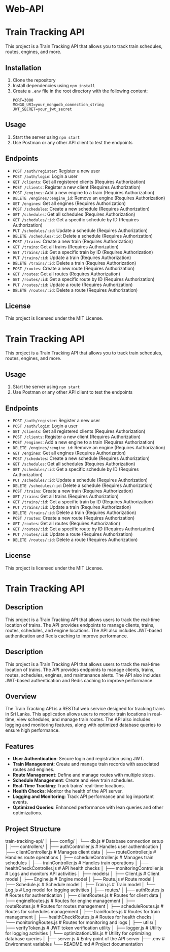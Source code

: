 # Web-API
# Train Tracking API

This project is a Train Tracking API that allows you to track train schedules, routes, engines, and more.

## Installation

1. Clone the repository
2. Install dependencies using `npm install`
3. Create a `.env` file in the root directory with the following content:
    ```
    PORT=3000
    MONGO_URI=your_mongodb_connection_string
    JWT_SECRET=your_jwt_secret
    ```

## Usage

1. Start the server using `npm start`
2. Use Postman or any other API client to test the endpoints

## Endpoints

- `POST /auth/register`: Register a new user
- `POST /auth/login`: Login a user
- `GET /clients`: Get all registered clients (Requires Authorization)
- `POST /clients`: Register a new client (Requires Authorization)
- `POST /engines`: Add a new engine to a train (Requires Authorization)
- `DELETE /engines/:engine_id`: Remove an engine (Requires Authorization)
- `GET /engines`: Get all engines (Requires Authorization)
- `POST /schedules`: Create a new schedule (Requires Authorization)
- `GET /schedules`: Get all schedules (Requires Authorization)
- `GET /schedules/:id`: Get a specific schedule by ID (Requires Authorization)
- `PUT /schedules/:id`: Update a schedule (Requires Authorization)
- `DELETE /schedules/:id`: Delete a schedule (Requires Authorization)
- `POST /trains`: Create a new train (Requires Authorization)
- `GET /trains`: Get all trains (Requires Authorization)
- `GET /trains/:id`: Get a specific train by ID (Requires Authorization)
- `PUT /trains/:id`: Update a train (Requires Authorization)
- `DELETE /trains/:id`: Delete a train (Requires Authorization)
- `POST /routes`: Create a new route (Requires Authorization)
- `GET /routes`: Get all routes (Requires Authorization)
- `GET /routes/:id`: Get a specific route by ID (Requires Authorization)
- `PUT /routes/:id`: Update a route (Requires Authorization)
- `DELETE /routes/:id`: Delete a route (Requires Authorization)

## License

This project is licensed under the MIT License.
# Train Tracking API

This project is a Train Tracking API that allows you to track train schedules, routes, engines, and more.


## Usage

1. Start the server using `npm start`
2. Use Postman or any other API client to test the endpoints

## Endpoints

- `POST /auth/register`: Register a new user
- `POST /auth/login`: Login a user
- `GET /clients`: Get all registered clients (Requires Authorization)
- `POST /clients`: Register a new client (Requires Authorization)
- `POST /engines`: Add a new engine to a train (Requires Authorization)
- `DELETE /engines/:engine_id`: Remove an engine (Requires Authorization)
- `GET /engines`: Get all engines (Requires Authorization)
- `POST /schedules`: Create a new schedule (Requires Authorization)
- `GET /schedules`: Get all schedules (Requires Authorization)
- `GET /schedules/:id`: Get a specific schedule by ID (Requires Authorization)
- `PUT /schedules/:id`: Update a schedule (Requires Authorization)
- `DELETE /schedules/:id`: Delete a schedule (Requires Authorization)
- `POST /trains`: Create a new train (Requires Authorization)
- `GET /trains`: Get all trains (Requires Authorization)
- `GET /trains/:id`: Get a specific train by ID (Requires Authorization)
- `PUT /trains/:id`: Update a train (Requires Authorization)
- `DELETE /trains/:id`: Delete a train (Requires Authorization)
- `POST /routes`: Create a new route (Requires Authorization)
- `GET /routes`: Get all routes (Requires Authorization)
- `GET /routes/:id`: Get a specific route by ID (Requires Authorization)
- `PUT /routes/:id`: Update a route (Requires Authorization)
- `DELETE /routes/:id`: Delete a route (Requires Authorization)

## License

This project is licensed under the MIT License.
# Train Tracking API

## Description

This project is a Train Tracking API that allows users to track the real-time location of trains. The API provides endpoints to manage clients, trains, routes, schedules, and engine locations. The API also includes JWT-based authentication and Redis caching to improve performance.

## Description

This project is a Train Tracking API that allows users to track the real-time location of trains. The API provides endpoints to manage clients, trains, routes, schedules, engines, and maintenance alerts. The API also includes JWT-based authentication and Redis caching to improve performance.
## Overview
The Train Tracking API is a RESTful web service designed for tracking trains in Sri Lanka. This application allows users to monitor train locations in real-time, view schedules, and manage train routes. The API also includes logging and monitoring features, along with optimized database queries to ensure high performance.

## Features
- **User Authentication**: Secure login and registration using JWT.
- **Train Management**: Create and manage train records with associated routes and engines.
- **Route Management**: Define and manage routes with multiple stops.
- **Schedule Management**: Create and view train schedules.
- **Real-Time Tracking**: Track trains' real-time locations.
- **Health Checks**: Monitor the health of the API server.
- **Logging and Monitoring**: Track API performance and log important events.
- **Optimized Queries**: Enhanced performance with lean queries and other optimizations.

## Project Structure
train-tracking-api/
│
├── config/
│ └── db.js # Database connection setup
│
├── controllers/
│ ├── authController.js # Handles user authentication
│ ├── clientController.js # Manages client data
│ ├── routeController.js # Handles route operations
│ ├── scheduleController.js # Manages train schedules
│ ├── trainController.js # Handles train operations
│ ├── healthCheckController.js # API health checks
│ ├── monitoringController.js # Logs and monitors API activities
│
├── models/
│ ├── Client.js # Client model
│ ├── Engine.js # Engine model
│ ├── Route.js # Route model
│ ├── Schedule.js # Schedule model
│ ├── Train.js # Train model
│ └── Log.js # Log model for logging activities
│
├── routes/
│ ├── authRoutes.js # Routes for authentication
│ ├── clientRoutes.js # Routes for client data
│ ├── engineRoutes.js # Routes for engine management
│ ├── routeRoutes.js # Routes for routes management
│ ├── scheduleRoutes.js # Routes for schedules management
│ ├── trainRoutes.js # Routes for train management
│ ├── healthCheckRoutes.js # Routes for health checks
│ └── monitoringRoutes.js # Routes for monitoring and logs
│
├── utils/
│ ├── verifyToken.js # JWT token verification utility
│ ├── logger.js # Utility for logging activities
│ └── optimizationUtils.js # Utility for optimizing database queries
│
├── server.js # Entry point of the API server
├── .env # Environment variables
└── README.md # Project documentation

